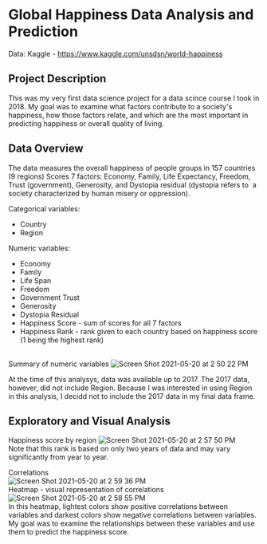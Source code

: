 # Global Happiness Data Analysis and Prediction

Data: Kaggle - https://www.kaggle.com/unsdsn/world-happiness

## Project Description
This was my very first data science project for a data scince course I took in 2018. My goal was to examine what factors contribute to a society's happiness, how those factors relate, and which are the most important in predicting happiness or overall quality of living. 

## Data Overview
The data measures the overall happiness of people groups in 157 countries (9 regions)
Scores 7 factors: Economy, Family, Life Expectancy, Freedom, Trust (government), Generosity, and Dystopia residual (dystopia refers to  a society characterized by human misery or oppression).

Categorical variables:
* Country
* Region

Numeric variables:
* Economy
* Family
* Life Span
* Freedom
* Government Trust
* Generosity
* Dystopia Residual
* Happiness Score - sum of scores for all 7 factors
* Happiness Rank - rank given to each country based on happiness score (1 being the highest rank)

\
Summary of numeric variables
![Screen Shot 2021-05-20 at 2 50 22 PM](https://user-images.githubusercontent.com/54850909/119040250-c956f500-b97a-11eb-907e-42e996b32c8a.png)

At the time of this analysys, data was available up to 2017. The 2017 data, however, did not include Region. Because I was interested in using Region in this analysis, I decidd not to include the 2017 data in my final data frame. 

## Exploratory and Visual Analysis
Happiness score by region
![Screen Shot 2021-05-20 at 2 57 50 PM](https://user-images.githubusercontent.com/54850909/119041065-c7416600-b97b-11eb-896d-8fcfd9bb62c0.png)
\
Note that this rank is based on only two years of data and may vary significantly from year to year.

Correlations \
![Screen Shot 2021-05-20 at 2 59 36 PM](https://user-images.githubusercontent.com/54850909/119041253-040d5d00-b97c-11eb-809d-5f37043e35fd.png)
\
Heatmap - visual representation of correlations \
![Screen Shot 2021-05-20 at 2 58 55 PM](https://user-images.githubusercontent.com/54850909/119041181-ea6c1580-b97b-11eb-88db-5f5198df8e89.png)
\
In this heatmap, lightest colors show positive correlations between variables and darkest colors show negative correlations between variables. My goal was to examine the relationships between these variables and use them to predict the happiness score.


